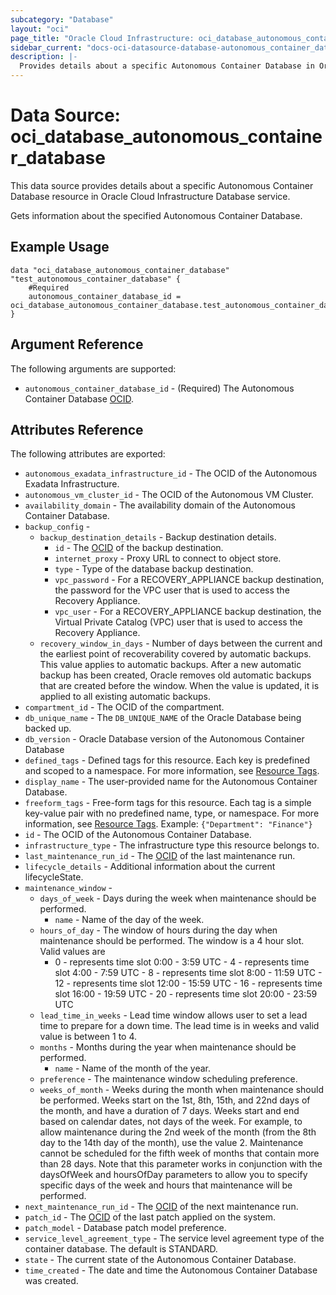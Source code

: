 ```yaml
---
subcategory: "Database"
layout: "oci"
page_title: "Oracle Cloud Infrastructure: oci_database_autonomous_container_database"
sidebar_current: "docs-oci-datasource-database-autonomous_container_database"
description: |-
  Provides details about a specific Autonomous Container Database in Oracle Cloud Infrastructure Database service
---
```


# Data Source: oci_database_autonomous_container_database
This data source provides details about a specific Autonomous Container Database resource in Oracle Cloud Infrastructure Database service.

Gets information about the specified Autonomous Container Database.

## Example Usage

```hcl
data "oci_database_autonomous_container_database" "test_autonomous_container_database" {
	#Required
	autonomous_container_database_id = oci_database_autonomous_container_database.test_autonomous_container_database.id
}
```

## Argument Reference

The following arguments are supported:

* `autonomous_container_database_id` - (Required) The Autonomous Container Database [OCID](https://docs.cloud.oracle.com/iaas/Content/General/Concepts/identifiers.htm).


## Attributes Reference

The following attributes are exported:

* `autonomous_exadata_infrastructure_id` - The OCID of the Autonomous Exadata Infrastructure.
* `autonomous_vm_cluster_id` - The OCID of the Autonomous VM Cluster.
* `availability_domain` - The availability domain of the Autonomous Container Database.
* `backup_config` - 
	* `backup_destination_details` - Backup destination details.
		* `id` - The [OCID](https://docs.cloud.oracle.com/iaas/Content/General/Concepts/identifiers.htm) of the backup destination.
		* `internet_proxy` - Proxy URL to connect to object store.
		* `type` - Type of the database backup destination.
		* `vpc_password` - For a RECOVERY_APPLIANCE backup destination, the password for the VPC user that is used to access the Recovery Appliance.
		* `vpc_user` - For a RECOVERY_APPLIANCE backup destination, the Virtual Private Catalog (VPC) user that is used to access the Recovery Appliance.
	* `recovery_window_in_days` - Number of days between the current and the earliest point of recoverability covered by automatic backups. This value applies to automatic backups. After a new automatic backup has been created, Oracle removes old automatic backups that are created before the window. When the value is updated, it is applied to all existing automatic backups. 
* `compartment_id` - The OCID of the compartment.
* `db_unique_name` - The `DB_UNIQUE_NAME` of the Oracle Database being backed up.
* `db_version` - Oracle Database version of the Autonomous Container Database
* `defined_tags` - Defined tags for this resource. Each key is predefined and scoped to a namespace. For more information, see [Resource Tags](https://docs.cloud.oracle.com/iaas/Content/General/Concepts/resourcetags.htm). 
* `display_name` - The user-provided name for the Autonomous Container Database.
* `freeform_tags` - Free-form tags for this resource. Each tag is a simple key-value pair with no predefined name, type, or namespace. For more information, see [Resource Tags](https://docs.cloud.oracle.com/iaas/Content/General/Concepts/resourcetags.htm).  Example: `{"Department": "Finance"}` 
* `id` - The OCID of the Autonomous Container Database.
* `infrastructure_type` - The infrastructure type this resource belongs to.
* `last_maintenance_run_id` - The [OCID](https://docs.cloud.oracle.com/iaas/Content/General/Concepts/identifiers.htm) of the last maintenance run.
* `lifecycle_details` - Additional information about the current lifecycleState.
* `maintenance_window` - 
	* `days_of_week` - Days during the week when maintenance should be performed.
		* `name` - Name of the day of the week.
	* `hours_of_day` - The window of hours during the day when maintenance should be performed. The window is a 4 hour slot. Valid values are
		* 0 - represents time slot 0:00 - 3:59 UTC - 4 - represents time slot 4:00 - 7:59 UTC - 8 - represents time slot 8:00 - 11:59 UTC - 12 - represents time slot 12:00 - 15:59 UTC - 16 - represents time slot 16:00 - 19:59 UTC - 20 - represents time slot 20:00 - 23:59 UTC
	* `lead_time_in_weeks` - Lead time window allows user to set a lead time to prepare for a down time. The lead time is in weeks and valid value is between 1 to 4. 
	* `months` - Months during the year when maintenance should be performed.
		* `name` - Name of the month of the year.
	* `preference` - The maintenance window scheduling preference.
	* `weeks_of_month` - Weeks during the month when maintenance should be performed. Weeks start on the 1st, 8th, 15th, and 22nd days of the month, and have a duration of 7 days. Weeks start and end based on calendar dates, not days of the week. For example, to allow maintenance during the 2nd week of the month (from the 8th day to the 14th day of the month), use the value 2. Maintenance cannot be scheduled for the fifth week of months that contain more than 28 days. Note that this parameter works in conjunction with the  daysOfWeek and hoursOfDay parameters to allow you to specify specific days of the week and hours that maintenance will be performed. 
* `next_maintenance_run_id` - The [OCID](https://docs.cloud.oracle.com/iaas/Content/General/Concepts/identifiers.htm) of the next maintenance run.
* `patch_id` - The [OCID](https://docs.cloud.oracle.com/iaas/Content/General/Concepts/identifiers.htm) of the last patch applied on the system.
* `patch_model` - Database patch model preference.
* `service_level_agreement_type` - The service level agreement type of the container database. The default is STANDARD.
* `state` - The current state of the Autonomous Container Database.
* `time_created` - The date and time the Autonomous Container Database was created.

